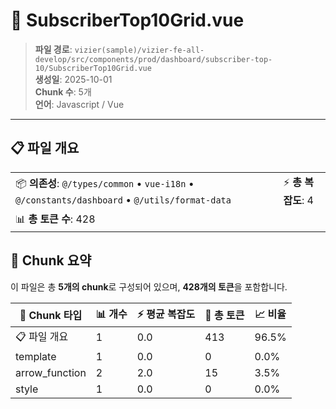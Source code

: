 # 📄 SubscriberTop10Grid.vue

> **파일 경로**: `vizier(sample)/vizier-fe-all-develop/src/components/prod/dashboard/subscriber-top-10/SubscriberTop10Grid.vue`  
> **생성일**: 2025-10-01  
> **Chunk 수**: 5개  
> **언어**: Javascript / Vue
---





## 📋 파일 개요

| | |
|--|--|
| 📦 **의존성**: `@/types/common` • `vue-i18n` • `@/constants/dashboard` • `@/utils/format-data` | ⚡ **총 복잡도**: 4 |
| 📊 **총 토큰 수**: 428 |  |






## 🧩 Chunk 요약

이 파일은 총 **5개의 chunk**로 구성되어 있으며, **428개의 토큰**을 포함합니다.

| 🧩 Chunk 타입 | 📊 개수 | ⚡ 평균 복잡도 | 📝 총 토큰 | 📈 비율 |
|---------------|--------|-------------|----------|--------|
| 📋 파일 개요 | 1 | 0.0 | 413 | 96.5% |
| template | 1 | 0.0 | 0 | 0.0% |
| arrow_function | 2 | 2.0 | 15 | 3.5% |
| style | 1 | 0.0 | 0 | 0.0% |

